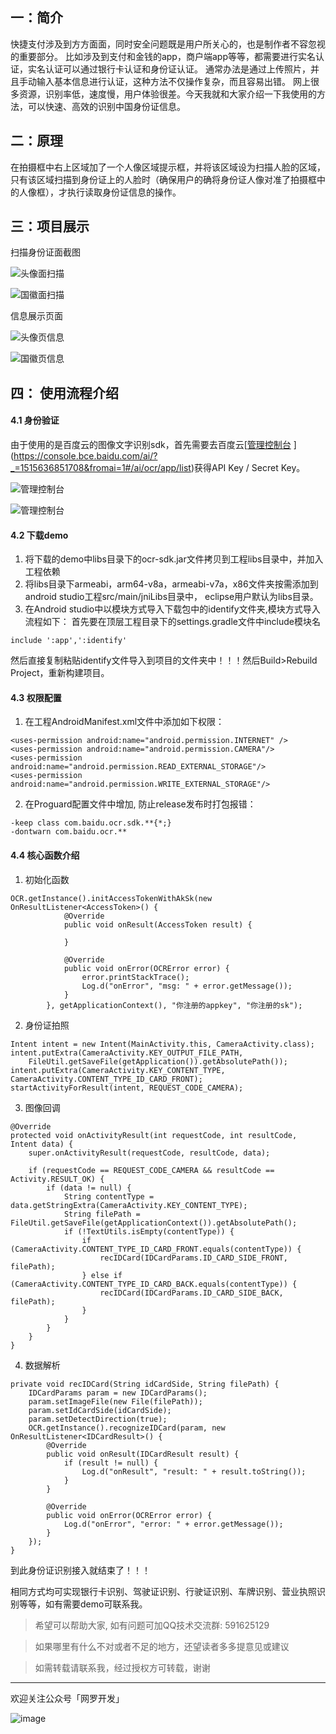 ## 一：简介

快捷支付涉及到方方面面，同时安全问题既是用户所关心的，也是制作者不容忽视的重要部分。
比如涉及到支付和金钱的app，商户端app等等，都需要进行实名认证，实名认证可以通过银行卡认证和身份证认证。
通常办法是通过上传照片，并且手动输入基本信息进行认证，这种方法不仅操作复杂，而且容易出错。
网上很多资源，识别率低，速度慢，用户体验很差。今天我就和大家介绍一下我使用的方法，可以快速、高效的识别中国身份证信息。

## 二：原理

在拍摄框中右上区域加了一个人像区域提示框，并将该区域设为扫描人脸的区域，只有该区域扫描到身份证上的人脸时（确保用户的确将身份证人像对准了拍摄框中的人像框），才执行读取身份证信息的操作。

## 三：项目展示

扫描身份证面截图

![头像面扫描](http://upload-images.jianshu.io/upload_images/2829694-20b78f45be90b3de.jpg?imageMogr2/auto-orient/strip%7CimageView2/2/w/1240)

![国徽面扫描](http://upload-images.jianshu.io/upload_images/2829694-8cd81ffdb6f4daac.jpg?imageMogr2/auto-orient/strip%7CimageView2/2/w/1240)

信息展示页面

![头像页信息](http://upload-images.jianshu.io/upload_images/2829694-5dc5685f6c54a9df.png?imageMogr2/auto-orient/strip%7CimageView2/2/w/1240)

![国徽页信息](http://upload-images.jianshu.io/upload_images/2829694-856239c3727e49d6.png?imageMogr2/auto-orient/strip%7CimageView2/2/w/1240)

## 四： 使用流程介绍

#### 4.1 身份验证

由于使用的是百度云的图像文字识别sdk，首先需要去百度云[[管理控制台](https://console.bce.baidu.com/ai/?fromai=1&_=1488766023093#/ai/ocr/app/list)
](https://console.bce.baidu.com/ai/?_=1515636851708&fromai=1#/ai/ocr/app/list)获得API Key / Secret Key。

![管理控制台](http://upload-images.jianshu.io/upload_images/2829694-d962a45ac612e492.png?imageMogr2/auto-orient/strip%7CimageView2/2/w/1240)

![管理控制台](http://upload-images.jianshu.io/upload_images/2829694-97842b3398dd0700.png?imageMogr2/auto-orient/strip%7CimageView2/2/w/1240)

#### 4.2 下载demo

1. 将下载的demo中libs目录下的ocr-sdk.jar文件拷贝到工程libs目录中，并加入工程依赖 
2. 将libs目录下armeabi，arm64-v8a，armeabi-v7a，x86文件夹按需添加到android studio工程src/main/jniLibs目录中， eclipse用户默认为libs目录。
3. 在Android studio中以模块方式导入下载包中的identify文件夹,模块方式导入流程如下：
首先要在顶层工程目录下的settings.gradle文件中include模块名
```
include ':app',':identify'
```
然后直接复制粘贴identify文件导入到项目的文件夹中！！！然后Build>Rebuild Project，重新构建项目。

#### 4.3 权限配置

1.  在工程AndroidManifest.xml文件中添加如下权限：
```
<uses-permission android:name="android.permission.INTERNET" />
<uses-permission android:name="android.permission.CAMERA"/>
<uses-permission android:name="android.permission.READ_EXTERNAL_STORAGE"/>
<uses-permission android:name="android.permission.WRITE_EXTERNAL_STORAGE"/>
```
2. 在Proguard配置文件中增加, 防止release发布时打包报错：
```
-keep class com.baidu.ocr.sdk.**{*;}
-dontwarn com.baidu.ocr.**
```
#### 4.4 核心函数介绍

1. 初始化函数
```
OCR.getInstance().initAccessTokenWithAkSk(new OnResultListener<AccessToken>() {
            @Override
            public void onResult(AccessToken result) {

            }

            @Override
            public void onError(OCRError error) {
                error.printStackTrace();
                Log.d("onError", "msg: " + error.getMessage());
            }
        }, getApplicationContext(), "你注册的appkey", "你注册的sk");
``` 
2. 身份证拍照

```
Intent intent = new Intent(MainActivity.this, CameraActivity.class);
intent.putExtra(CameraActivity.KEY_OUTPUT_FILE_PATH,
    FileUtil.getSaveFile(getApplication()).getAbsolutePath());
intent.putExtra(CameraActivity.KEY_CONTENT_TYPE, CameraActivity.CONTENT_TYPE_ID_CARD_FRONT);
startActivityForResult(intent, REQUEST_CODE_CAMERA);
```
3. 图像回调
```
@Override
protected void onActivityResult(int requestCode, int resultCode, Intent data) {
    super.onActivityResult(requestCode, resultCode, data);

    if (requestCode == REQUEST_CODE_CAMERA && resultCode == Activity.RESULT_OK) {
        if (data != null) {
            String contentType = data.getStringExtra(CameraActivity.KEY_CONTENT_TYPE);
            String filePath = FileUtil.getSaveFile(getApplicationContext()).getAbsolutePath();
            if (!TextUtils.isEmpty(contentType)) {
                if (CameraActivity.CONTENT_TYPE_ID_CARD_FRONT.equals(contentType)) {
                    recIDCard(IDCardParams.ID_CARD_SIDE_FRONT, filePath);
                } else if (CameraActivity.CONTENT_TYPE_ID_CARD_BACK.equals(contentType)) {
                    recIDCard(IDCardParams.ID_CARD_SIDE_BACK, filePath);
                }
            }
        }
    }
}
```
4. 数据解析
```
private void recIDCard(String idCardSide, String filePath) {
    IDCardParams param = new IDCardParams();
    param.setImageFile(new File(filePath));
    param.setIdCardSide(idCardSide);
    param.setDetectDirection(true);
    OCR.getInstance().recognizeIDCard(param, new OnResultListener<IDCardResult>() {
        @Override
        public void onResult(IDCardResult result) {
            if (result != null) {
                Log.d("onResult", "result: " + result.toString());
            }
        }

        @Override
        public void onError(OCRError error) {
            Log.d("onError", "error: " + error.getMessage());
        }
    });
}
```
到此身份证识别接入就结束了！！！

相同方式均可实现银行卡识别、驾驶证识别、行驶证识别、车牌识别、营业执照识别等等，如有需要demo可联系我。

> 希望可以帮助大家, 如有问题可加QQ技术交流群: 591625129

> 如果哪里有什么不对或者不足的地方，还望读者多多提意见或建议

> 如需转载请联系我，经过授权方可转载，谢谢

***
欢迎关注公众号「网罗开发」

![image](http://upload-images.jianshu.io/upload_images/2829694-e90edca41b664acd?imageMogr2/auto-orient/strip%7CimageView2/2/w/400)
